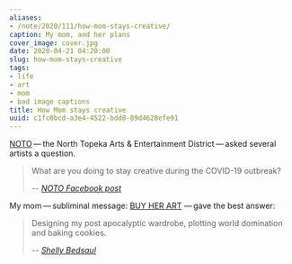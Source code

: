 ```yaml
---
aliases:
- /note/2020/111/how-mom-stays-creative/
caption: My mom, and her plans
cover_image: cover.jpg
date: 2020-04-21 04:20:00
slug: how-mom-stays-creative
tags:
- life
- art
- mom
- bad image captions
title: How Mom stays creative
uuid: c1fc0bcd-a3e4-4522-bdd8-89d4628efe91
---
```


[NOTO](https://explorenoto.org/) — the North Topeka Arts & Entertainment
District — asked several artists a question.

[NOTO Facebook post]: https://www.facebook.com/explorenoto/photos/a.111376888892182/3355542067808965/?type=3&theater

> What are you doing to stay creative during the COVID-19 outbreak?
>
> -- <cite>[NOTO Facebook post][]</cite>


[BUY HER ART]: https://www.shellybedsaul.com/

My mom — subliminal message: [BUY HER ART][] — gave the best answer:

[Shelly Bedsaul]: https://www.facebook.com/explorenoto/photos/a.111376888892182/3355542067808965/?type=3&theater

> Designing my post apocalyptic wardrobe, plotting world domination and baking
> cookies.
>
> -- <cite>[Shelly Bedsaul][]</cite>